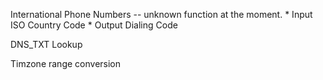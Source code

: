 International Phone Numbers -- unknown function at the moment.
    * Input ISO Country Code
    * Output Dialing Code

DNS_TXT Lookup

Timzone range conversion

